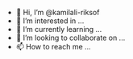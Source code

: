 - 👋 Hi, I’m @kamilali-riksof
- 👀 I’m interested in ...
- 🌱 I’m currently learning ...
- 💞️ I’m looking to collaborate on ...
- 📫 How to reach me ...

<!---
kamilali-riksof/kamilali-riksof is a ✨ special ✨ repository because its `README.md` (this file) appears on your GitHub profile.
You can click the Preview link to take a look at your changes.
--->
